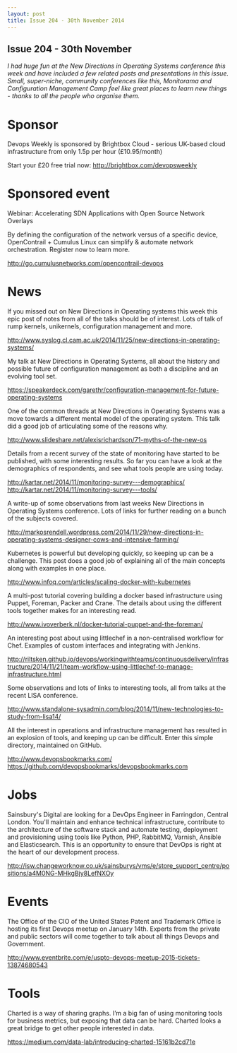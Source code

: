 ```yaml
---
layout: post
title: Issue 204 - 30th November 2014
---
```


## Issue 204 - 30th November

_I had huge fun at the New Directions in Operating Systems conference this week and have included a few related posts and presentations in this issue. Small, super-niche, community conferences like this, Monitorama and Configuration Management Camp feel like great places to learn new things - thanks to all the people who organise them._


Sponsor
======

Devops Weekly is sponsored by Brightbox Cloud - serious UK-based cloud infrastructure from only 1.5p per hour (£10.95/month)

Start your £20 free trial now: http://brightbox.com/devopsweekly


Sponsored event
=============

Webinar: Accelerating SDN Applications with Open Source Network Overlays

By defining the configuration of the network versus of a specific device, OpenContrail + Cumulus Linux can simplify & automate network orchestration. Register now to learn more.

http://go.cumulusnetworks.com/opencontrail-devops


News
====

If you missed out on New Directions in Operating systems this week this epic post of notes from all of the talks should be of interest. Lots of talk of rump kernels, unikernels, configuration management and more.

http://www.syslog.cl.cam.ac.uk/2014/11/25/new-directions-in-operating-systems/


My talk at New Directions in Operating Systems, all about the history and possible future of configuration management as both a discipline and an evolving tool set.

https://speakerdeck.com/garethr/configuration-management-for-future-operating-systems


One of the common threads at New Directions in Operating Systems was a move towards a different mental model of the operating system. This talk did a good job of articulating some of the reasons why.

http://www.slideshare.net/alexisrichardson/71-myths-of-the-new-os


Details from a recent survey of the state of monitoring have started to be published, with some interesting results. So far you can have a look at the demographics of respondents, and see what tools people are using today.

http://kartar.net/2014/11/monitoring-survey---demographics/
http://kartar.net/2014/11/monitoring-survey---tools/


A write-up of some observations from last weeks New Directions in Operating Systems conference. Lots of links for further reading on a bunch of the subjects covered.

http://markosrendell.wordpress.com/2014/11/29/new-directions-in-operating-systems-designer-cows-and-intensive-farming/


Kubernetes is powerful but developing quickly, so keeping up can be a challenge. This post does a good job of explaining all of the main concepts along with examples in one place.

http://www.infoq.com/articles/scaling-docker-with-kubernetes


A multi-post tutorial covering building a docker based infrastructure using Puppet, Foreman, Packer and Crane. The details about using the different tools together makes for an interesting read.

http://www.ivoverberk.nl/docker-tutorial-puppet-and-the-foreman/


An interesting post about using littlechef in a non-centralised workflow for Chef. Examples of custom interfaces and integrating with Jenkins.

http://riltsken.github.io/devops/workingwithteams/continuousdelivery/infrastructure/2014/11/21/team-workflow-using-littlechef-to-manage-infrastructure.html


Some observations and lots of links to interesting tools, all from talks at the recent LISA conference.

http://www.standalone-sysadmin.com/blog/2014/11/new-technologies-to-study-from-lisa14/


All the interest in operations and infrastructure management has resulted in an explosion of tools, and keeping up can be difficult. Enter this simple directory, maintained on GitHub.

http://www.devopsbookmarks.com/
https://github.com/devopsbookmarks/devopsbookmarks.com


Jobs
====

Sainsbury's Digital are looking for a DevOps Engineer in Farringdon, Central London. You'll maintain and enhance technical infrastructure, contribute to the architecture of the software stack and automate testing, deployment and provisioning using tools like Python, PHP, RabbitMQ, Varnish, Ansible and Elasticsearch. This is an opportunity to ensure that DevOps is right at the heart of our development process.

http://isw.changeworknow.co.uk/sainsburys/vms/e/store_support_centre/positions/a4M0NG-MHkgBjy8LefNXOy


Events
=====

The Office of the CIO of the United States Patent and Trademark Office is hosting its first Devops meetup on January 14th. Experts from the private and public sectors will come together to talk about all things Devops and Government.

http://www.eventbrite.com/e/uspto-devops-meetup-2015-tickets-13874680543


Tools
=====

Charted is a way of sharing graphs. I’m a big fan of using monitoring tools for business metrics, but exposing that data can be hard. Charted looks a great bridge to get other people interested in data.

https://medium.com/data-lab/introducing-charted-15161b2cd71e
